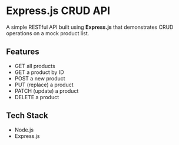 #  Express.js CRUD API

A simple RESTful API built using **Express.js** that demonstrates CRUD operations on a mock product list.

## Features
- GET all products
- GET a product by ID
- POST a new product
- PUT (replace) a product
- PATCH (update) a product
- DELETE a product

##  Tech Stack
- Node.js
- Express.js
